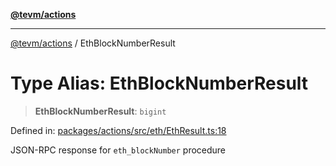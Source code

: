 [**@tevm/actions**](../README.md)

***

[@tevm/actions](../globals.md) / EthBlockNumberResult

# Type Alias: EthBlockNumberResult

> **EthBlockNumberResult**: `bigint`

Defined in: [packages/actions/src/eth/EthResult.ts:18](https://github.com/evmts/tevm-monorepo/blob/main/packages/actions/src/eth/EthResult.ts#L18)

JSON-RPC response for `eth_blockNumber` procedure
